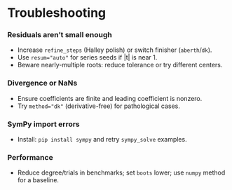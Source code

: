 # Troubleshooting

### Residuals aren’t small enough
- Increase `refine_steps` (Halley polish) or switch finisher (`aberth`/`dk`).
- Use `resum="auto"` for series seeds if |t| is near 1.
- Beware nearly-multiple roots: reduce tolerance or try different centers.

### Divergence or NaNs
- Ensure coefficients are finite and leading coefficient is nonzero.
- Try `method="dk"` (derivative-free) for pathological cases.

### SymPy import errors
- Install: `pip install sympy` and retry `sympy_solve` examples.

### Performance
- Reduce degree/trials in benchmarks; set `boots` lower; use `numpy` method for a baseline.
